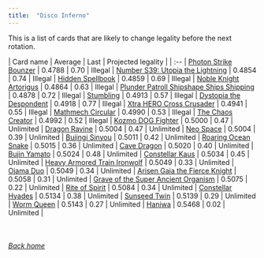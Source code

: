 ```yaml
---
title:  "Disco Inferno"
---
```


This is a list of cards that are likely to change legality before the next rotation.

| Card name | Average | Last | Projected legality |
| :-- |
[Photon Strike Bounzer](https://db.ygoprodeck.com/card/?search=Photon%20Strike%20Bounzer) | 0.4788 | 0.70 | Illegal |
[Number S39: Utopia the Lightning](https://db.ygoprodeck.com/card/?search=Number%20S39:%20Utopia%20the%20Lightning) | 0.4854 | 0.74 | Illegal |
[Hidden Spellbook](https://db.ygoprodeck.com/card/?search=Hidden%20Spellbook) | 0.4859 | 0.69 | Illegal |
[Noble Knight Artorigus](https://db.ygoprodeck.com/card/?search=Noble%20Knight%20Artorigus) | 0.4864 | 0.63 | Illegal |
[Plunder Patroll Shipshape Ships Shipping](https://db.ygoprodeck.com/card/?search=Plunder%20Patroll%20Shipshape%20Ships%20Shipping) | 0.4878 | 0.72 | Illegal |
[Stumbling](https://db.ygoprodeck.com/card/?search=Stumbling) | 0.4913 | 0.57 | Illegal |
[Dystopia the Despondent](https://db.ygoprodeck.com/card/?search=Dystopia%20the%20Despondent) | 0.4918 | 0.77 | Illegal |
[Xtra HERO Cross Crusader](https://db.ygoprodeck.com/card/?search=Xtra%20HERO%20Cross%20Crusader) | 0.4941 | 0.55 | Illegal |
[Mathmech Circular](https://db.ygoprodeck.com/card/?search=Mathmech%20Circular) | 0.4990 | 0.53 | Illegal |
[The Chaos Creator](https://db.ygoprodeck.com/card/?search=The%20Chaos%20Creator) | 0.4992 | 0.52 | Illegal |
[Kozmo DOG Fighter](https://db.ygoprodeck.com/card/?search=Kozmo%20DOG%20Fighter) | 0.5000 | 0.47 | Unlimited |
[Dragon Ravine](https://db.ygoprodeck.com/card/?search=Dragon%20Ravine) | 0.5004 | 0.47 | Unlimited |
[Neo Space](https://db.ygoprodeck.com/card/?search=Neo%20Space) | 0.5004 | 0.39 | Unlimited |
[Bujingi Sinyou](https://db.ygoprodeck.com/card/?search=Bujingi%20Sinyou) | 0.5011 | 0.42 | Unlimited |
[Roaring Ocean Snake](https://db.ygoprodeck.com/card/?search=Roaring%20Ocean%20Snake) | 0.5015 | 0.36 | Unlimited |
[Cave Dragon](https://db.ygoprodeck.com/card/?search=Cave%20Dragon) | 0.5020 | 0.40 | Unlimited |
[Bujin Yamato](https://db.ygoprodeck.com/card/?search=Bujin%20Yamato) | 0.5024 | 0.48 | Unlimited |
[Constellar Kaus](https://db.ygoprodeck.com/card/?search=Constellar%20Kaus) | 0.5034 | 0.45 | Unlimited |
[Heavy Armored Train Ironwolf](https://db.ygoprodeck.com/card/?search=Heavy%20Armored%20Train%20Ironwolf) | 0.5049 | 0.33 | Unlimited |
[Ojama Duo](https://db.ygoprodeck.com/card/?search=Ojama%20Duo) | 0.5049 | 0.34 | Unlimited |
[Arisen Gaia the Fierce Knight](https://db.ygoprodeck.com/card/?search=Arisen%20Gaia%20the%20Fierce%20Knight) | 0.5058 | 0.31 | Unlimited |
[Grave of the Super Ancient Organism](https://db.ygoprodeck.com/card/?search=Grave%20of%20the%20Super%20Ancient%20Organism) | 0.5075 | 0.22 | Unlimited |
[Rite of Spirit](https://db.ygoprodeck.com/card/?search=Rite%20of%20Spirit) | 0.5084 | 0.34 | Unlimited |
[Constellar Hyades](https://db.ygoprodeck.com/card/?search=Constellar%20Hyades) | 0.5134 | 0.38 | Unlimited |
[Sunseed Twin](https://db.ygoprodeck.com/card/?search=Sunseed%20Twin) | 0.5139 | 0.29 | Unlimited |
[Worm Queen](https://db.ygoprodeck.com/card/?search=Worm%20Queen) | 0.5143 | 0.27 | Unlimited |
[Haniwa](https://db.ygoprodeck.com/card/?search=Haniwa) | 0.5468 | 0.02 | Unlimited |

<br>

###### [Back home](index)
